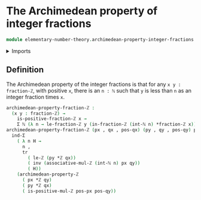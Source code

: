 # The Archimedean property of integer fractions

```agda
module elementary-number-theory.archimedean-property-integer-fractions where
```

<details><summary>Imports</summary>

```agda
open import elementary-number-theory.archimedean-property-integers
open import elementary-number-theory.integer-fractions
open import elementary-number-theory.integers
open import elementary-number-theory.multiplication-integer-fractions
open import elementary-number-theory.multiplication-integers
open import elementary-number-theory.multiplication-positive-and-negative-integers
open import elementary-number-theory.natural-numbers
open import elementary-number-theory.positive-integer-fractions
open import elementary-number-theory.strict-inequality-integer-fractions
open import elementary-number-theory.strict-inequality-integers

open import foundation.dependent-pair-types
open import foundation.identity-types
open import foundation.transport-along-identifications
```

</details>

## Definition

The Archimedean property of the integer fractions is that for any
`x y : fraction-ℤ`, with positive `x`, there is an `n : ℕ` such that
`y` is less than `n` as an integer fraction times `x`.

```agda
archimedean-property-fraction-ℤ :
  (x y : fraction-ℤ) →
    is-positive-fraction-ℤ x →
    Σ ℕ (λ n → le-fraction-ℤ y (in-fraction-ℤ (int-ℕ n) *fraction-ℤ x))
archimedean-property-fraction-ℤ (px , qx , pos-qx) (py , qy , pos-qy) pos-px =
  ind-Σ
    ( λ n H →
      n ,
      tr
        ( le-ℤ (py *ℤ qx))
        ( inv (associative-mul-ℤ (int-ℕ n) px qy))
        ( H))
    (archimedean-property-ℤ
      ( px *ℤ qy)
      ( py *ℤ qx)
      ( is-positive-mul-ℤ pos-px pos-qy))
```

